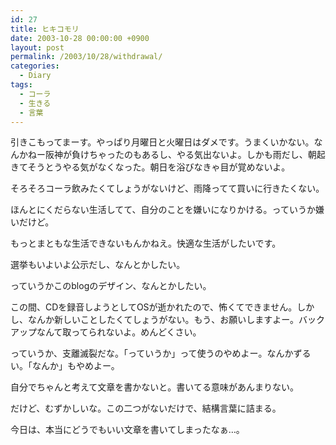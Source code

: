 ```yaml
---
id: 27
title: ヒキコモリ
date: 2003-10-28 00:00:00 +0900
layout: post
permalink: /2003/10/28/withdrawal/
categories:
  - Diary
tags:
  - コーラ
  - 生きる
  - 言葉
---
```

引きこもってまーす。やっぱり月曜日と火曜日はダメです。うまくいかない。なんかねー阪神が負けちゃったのもあるし、やる気出ないよ。しかも雨だし、朝起きてそうとうやる気がなくなった。朝日を浴びなきゃ目が覚めないよ。
  
<!--more-->

そろそろコーラ飲みたくてしょうがないけど、雨降ってて買いに行きたくない。
  
ほんとにくだらない生活してて、自分のことを嫌いになりかける。っていうか嫌いだけど。
  
もっとまともな生活できないもんかねえ。快適な生活がしたいです。

選挙もいよいよ公示だし、なんとかしたい。
  
っていうかこのblogのデザイン、なんとかしたい。

この間、CDを録音しようとしてOSが逝かれたので、怖くてできません。しかし、なんか新しいことしたくてしょうがない。もう、お願いしますよー。バックアップなんて取ってられないよ。めんどくさい。

っていうか、支離滅裂だな。「っていうか」って使うのやめよー。なんかずるい。「なんか」もやめよー。
  
自分でちゃんと考えて文章を書かないと。書いてる意味があんまりない。
  
だけど、むずかしいな。この二つがないだけで、結構言葉に詰まる。

今日は、本当にどうでもいい文章を書いてしまったなぁ…。
